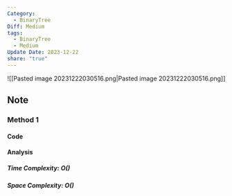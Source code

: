 ```yaml
---
Category:
  - BinaryTree
Diff: Medium
tags:
  - BinaryTree
  - Medium
Update Date: 2023-12-22
share: "true"
---
```


![[Pasted image 20231222030516.png|Pasted image 20231222030516.png]]
## Note

### Method 1

#### Code

#### Analysis
##### Time Complexity: $O()$
##### Space Complexity: $O()$

